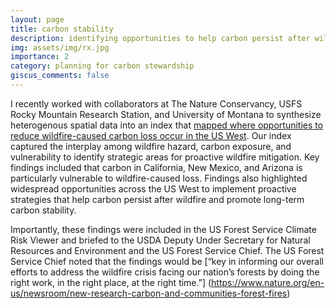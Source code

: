 ```yaml
---
layout: page
title: carbon stability
description: identifying opportunities to help carbon persist after wildfire
img: assets/img/rx.jpg
importance: 2
category: planning for carbon stewardship
giscus_comments: false
---
```

I recently worked with collaborators at The Nature Conservancy, USFS Rocky Mountain Research Station, and University of Montana to synthesize heterogenous spatial data into an index that [mapped where opportunities to reduce wildfire-caused carbon loss occur in the US West](https://iopscience.iop.org/article/10.1088/1748-9326/acf05a). Our index captured the interplay among wildfire hazard, carbon exposure, and vulnerability to identify strategic areas for proactive wildfire mitigation. Key findings included that carbon in California, New Mexico, and Arizona is particularly vulnerable to wildfire-caused loss. Findings also highlighted widespread opportunities across the US West to implement proactive strategies that help carbon persist after wildfire and promote long-term carbon stability. 

Importantly, these findings were included in the US Forest Service Climate Risk Viewer and briefed to the USDA Deputy Under Secretary for Natural Resources and Environment and the US Forest Service Chief. The US Forest Service Chief noted that the findings would be [“key in informing our overall efforts to address the wildfire crisis facing our nation’s forests by doing the right work, in the right place, at the right time.”] (https://www.nature.org/en-us/newsroom/new-research-carbon-and-communities-forest-fires)
